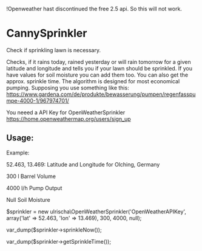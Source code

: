 !Openweather hast discontinued the free 2.5 api. So this will not work.

# CannySprinkler
Check if sprinkling lawn is necessary.

Checks, if it rains today, rained yesterday or will rain tomorrow for a given latitude and longitude and tells you if your lawn should be sprinkled.
If you have values for soil moisture you can add them too.
You can also get the approx. sprinkle time.
The algorithm is designed for most economical pumping. Supposing you use something like this: https://www.gardena.com/de/produkte/bewasserung/pumpen/regenfasspumpe-4000-1/967974701/

You neeed a API Key for OpenWeatherSprinkler https://home.openweathermap.org/users/sign_up

## Usage:
Example:

52.463, 13.469: Latitude and Longitude for Olching, Germany

300 l Barrel Volume

4000 l/h Pump Output

Null Soil Moisture

$sprinkler = new ulrischa\OpenWeatherSprinkler('OpenWeatherAPIKey', array('lat' => 52.463, 'lon' => 13.469), 300, 4000, null);

var_dump($sprinkler->sprinkleNow());

var_dump($sprinkler->getSprinkleTime());


